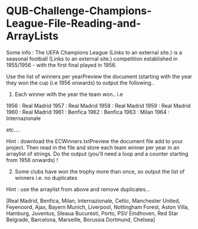 # QUB-Challenge-Champions-League-File-Reading-and-ArrayLists

Some info : The UEFA Champions League (Links to an external site.) is a seasonal football (Links to an external site.) competition established in 1955/1956 - with the first final played in 1956.

Use the list of winners per yearPreview the document (starting with the year they won the cup (i.e 1956 onwards) to output the following..

1. Each winner with the year the team won.. i.e 

1956 : Real Madrid
1957 : Real Madrid
1958 : Real Madrid
1959 : Real Madrid
1960 : Real Madrid
1961 : Benfica
1962 : Benfica
1963 : Milan
1964 : Internazionale

etc....

Hint : download the ECWinners.txtPreview the document file add to your project. Then read in the file and store each team winner per year in an arraylist of strings. Do the output (you'll need a loop and a counter starting from 1956 onwards) !

2.  Some clubs have won the trophy more than once, so output the list of winners i.e.  no duplicates

Hint : use the arraylist from above and remove duplicates...

[Real Madrid, Benfica, Milan, Internazionale, Celtic, Manchester United, Feyenoord, Ajax, Bayern Munich, Liverpool, Nottingham Forest, Aston Villa, Hamburg, Juventus, Steaua Bucuresti, Porto, PSV Eindhoven, Red Star Belgrade, Barcelona, Marseille, Borussia Dortmund, Chelsea]
